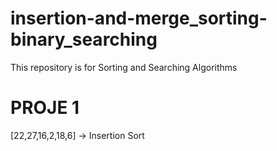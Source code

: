 # insertion-and-merge_sorting-binary_searching
This repository is for Sorting and Searching Algorithms 
# PROJE 1
[22,27,16,2,18,6] -> Insertion Sort
